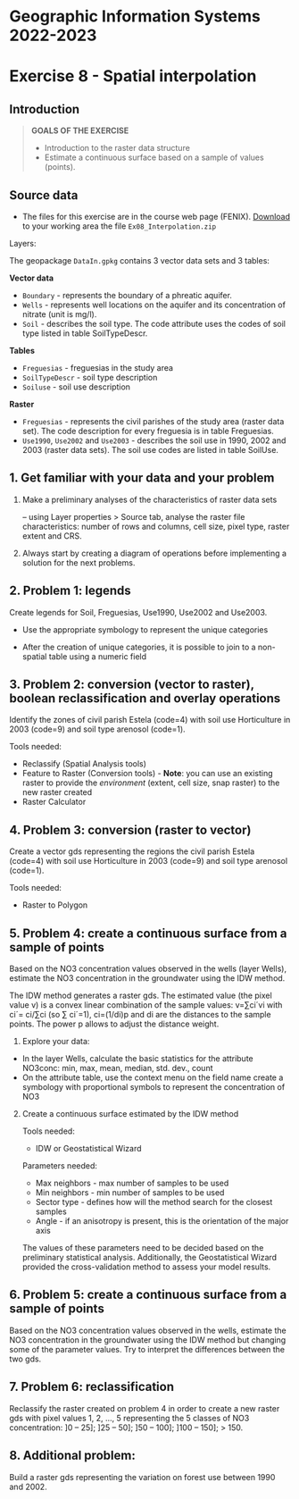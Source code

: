# Geographic Information Systems 2022-2023

# Exercise 8 - Spatial interpolation

## Introduction

> **GOALS OF THE EXERCISE**
>
> - Introduction to the raster data structure
> - Estimate a continuous surface based on a sample of values (points). 

## Source data

- The files for this exercise are in the course web page (FENIX). [Download](https://fenix.isa.ulisboa.pt/downloadFile/844497944595944/Ex08_Interpolation.zip) to your working area the file `Ex08_Interpolation.zip`

Layers:

The geopackage `DataIn.gpkg` contains 3 vector data sets and 3 tables: 

**Vector data**
- `Boundary` - represents the boundary of a phreatic aquifer.
- `Wells` - represents well locations on the aquifer and its concentration of nitrate (unit is mg/l).
- `Soil` - describes the soil type. The code attribute uses the codes of soil type listed in table SoilTypeDescr.

**Tables**

- `Freguesias` - freguesias in the study area
- `SoilTypeDescr` - soil type description
- `Soiluse` - soil use description


**Raster**

- `Freguesias` - represents the civil parishes of the study area (raster data set). The code description for every freguesia is in table Freguesias.
- `Use1990`, `Use2002` and `Use2003` - describes the soil use in 1990, 2002 and 2003 (raster data sets). The soil use codes are listed in table SoilUse.


## 1. Get familiar with your data and your problem

1. Make a preliminary analyses of the characteristics of raster data sets
    
     – using Layer properties > Source tab, analyse the raster file characteristics: number of rows and columns, cell size, pixel type, raster extent and CRS.

2. Always start by creating a diagram of operations before implementing a solution for the next problems.

## 2. Problem 1: legends

Create legends for Soil, Freguesias, Use1990, Use2002 and Use2003. 

- Use the appropriate symbology to represent the unique categories

- After the creation of unique categories, it is possible to join to a non-spatial table using a numeric field

## 3. Problem 2: conversion (vector to raster), boolean reclassification and overlay operations

Identify the zones of civil parish Estela (code=4) with soil use Horticulture in 2003 (code=9) and soil type arenosol (code=1). 

Tools needed:
- Reclassify (Spatial Analysis tools)
- Feature to Raster (Conversion tools) - **Note**: you can use an existing raster to provide the *environment* (extent, cell size, snap raster) to the new raster created
- Raster Calculator

## 4. Problem 3: conversion (raster to vector)

Create a vector gds representing the regions the civil parish Estela (code=4) with soil use Horticulture in 2003 (code=9) and soil type arenosol (code=1).

Tools needed:
- Raster to Polygon

## 5. Problem 4: create a continuous surface from a sample of points

Based on the NO3 concentration values observed in the wells (layer Wells), estimate the NO3 concentration in the groundwater using the IDW method.

The IDW method generates a raster gds. The estimated value (the pixel value v) is a convex linear combination of the sample values: v=∑ci´vi with ci´= ci/∑ci (so ∑ ci´=1), ci=(1/di)p and di are the distances to the sample points. The power p allows to adjust the distance weight.

1. Explore your data:
- In the layer Wells, calculate the basic statistics for the attribute NO3conc: min, max, mean, median, std. dev., count
- On the attribute table, use the context menu on the field name
create a symbology with proportional symbols to represent the concentration of NO3

2. Create a continuous surface estimated by the IDW method

    Tools needed:
    - IDW or Geostatistical Wizard

    Parameters needed:
    - Max neighbors - max number of samples to be used
    - Min neighbors - min number of samples to be used
    - Sector type - defines how will the method search for the closest samples
    - Angle - if an anisotropy is present, this is the orientation of the major axis

    The values of these parameters need to be decided based on the preliminary statistical analysis. Additionally, the Geostatistical Wizard provided the cross-validation method to assess your model results.

## 6. Problem 5: create a continuous surface from a sample of points

Based on the NO3 concentration values observed in the wells, estimate the NO3 concentration in the groundwater using the IDW method but changing some of the parameter values. Try to interpret the differences between the two gds.

## 7. Problem 6: reclassification

Reclassify the raster created on problem 4 in order to create a new raster gds with pixel values 1, 2, …, 5 representing the 5 classes of NO3 concentration: ]0 – 25]; ]25 – 50]; ]50 – 100]; ]100 – 150]; > 150.

## 8. Additional problem:

Build a raster gds representing the variation on forest use between 1990 and 2002.
